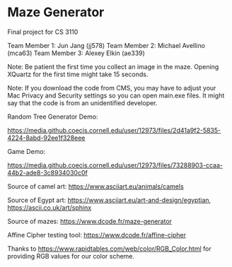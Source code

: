 # Maze Generator
Final project for CS 3110

Team Member 1: Jun Jang (jj578)
Team Member 2: Michael Avellino (mca63)
Team Member 3: Alexey Elkin (ae339)

Note: Be patient the first time you collect an image in the maze. Opening XQuartz for the first time might take 15 seconds.

Note: If you download the code from CMS, you may have to adjust your Mac Privacy and Security settings so you can open main.exe files. It might say that the code is from an unidentified developer.

Random Tree Generator Demo:

https://media.github.coecis.cornell.edu/user/12973/files/2d41a9f2-5835-4224-8abd-92ee1f328eee

Game Demo:



https://media.github.coecis.cornell.edu/user/12973/files/73288903-ccaa-44b2-ade8-3c8934030c0f



Source of camel art: https://www.asciiart.eu/animals/camels

Source of Egypt art: https://www.asciiart.eu/art-and-design/egyptian, https://ascii.co.uk/art/sphinx 

Source of mazes: https://www.dcode.fr/maze-generator 

Affine Cipher testing tool: https://www.dcode.fr/affine-cipher 

Thanks to https://www.rapidtables.com/web/color/RGB_Color.html for providing RGB values for our color scheme.
